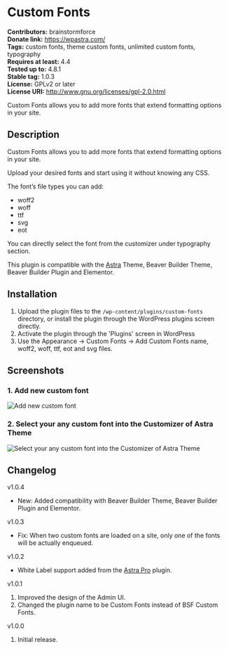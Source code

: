 # Custom Fonts #
**Contributors:** brainstormforce  
**Donate link:** https://wpastra.com/  
**Tags:** custom fonts, theme custom fonts, unlimited custom fonts, typography  
**Requires at least:** 4.4  
**Tested up to:** 4.8.1  
**Stable tag:** 1.0.3  
**License:** GPLv2 or later  
**License URI:** http://www.gnu.org/licenses/gpl-2.0.html  

Custom Fonts allows you to add more fonts that extend formatting options in your site.

## Description ##

Custom Fonts allows you to add more fonts that extend formatting options in your site.

Upload your desired fonts and start using it without knowing any CSS.

The font’s file types you can add:
*   woff2
*   woff
*   ttf
*   svg
*   eot

You can directly select the font from the customizer under typography section.

This plugin is compatible with the [Astra](https://wpastra.com/) Theme, Beaver Builder Theme, Beaver Builder Plugin and Elementor.

## Installation ##

1. Upload the plugin files to the `/wp-content/plugins/custom-fonts` directory, or install the plugin through the WordPress plugins screen directly.
2. Activate the plugin through the 'Plugins' screen in WordPress
3. Use the Appearance -> Custom Fonts -> Add Custom Fonts name, woff2, woff, ttf, eot and svg files.

## Screenshots ##

### 1. Add new custom font ###
![Add new custom font](http://ps.w.org/custom-fonts/assets/screenshot-1.png)

### 2. Select your any custom font into the Customizer of Astra Theme ###
![Select your any custom font into the Customizer of Astra Theme](http://ps.w.org/custom-fonts/assets/screenshot-2.png)



## Changelog ##

v1.0.4
* New: Added compatibility with Beaver Builder Theme, Beaver Builder Plugin and Elementor.

v1.0.3
* Fix: When two custom fonts are loaded on a site, only one of the fonts will be actually enqueued.

v1.0.2
* White Label support added from the [Astra Pro](https://wpastra.com/pro/) plugin.

v1.0.1
1. Improved the design of the Admin UI.
2. Changed the plugin name to be Custom Fonts instead of BSF Custom Fonts.

v1.0.0
1. Initial release.
